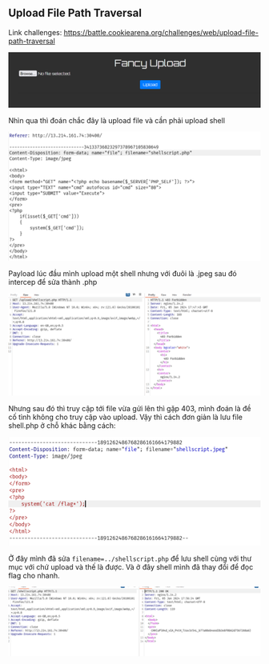 ## Upload File Path Traversal
Link challenges: https://battle.cookiearena.org/challenges/web/upload-file-path-traversal

![Alt text](image.png)

Nhìn qua thì đoán chắc đây là upload file và cần phải upload shell

![Alt text](image-1.png)

Payload lúc đầu mình upload một shell nhưng với đuôi là .jpeg sau đó intercep để sửa thành .php

![Alt text](image-2.png)

Nhưng sau đó thì truy cập tới file vừa gửi lên thì gặp 403, mình đoán là đề cố tình không cho truy cập vào upload. Vậy thì cách đơn giản là lưu file shell.php ở chỗ khác bằng cách:

![Alt text](image-3.png)

Ở đây mình đã sửa `filename=../shellscript.php` để lưu shell cùng với thư mục với chứ upload và thế là được. Và ở đây shell mình đã thay đổi để đọc flag cho nhanh.

![Alt text](image-5.png)
